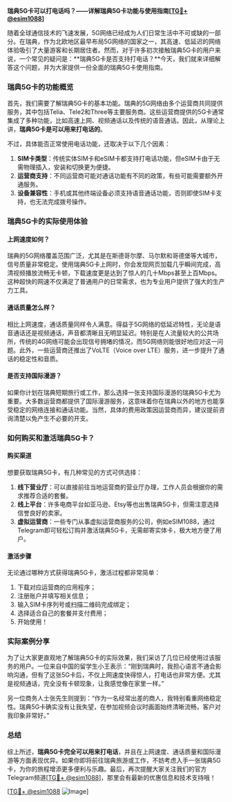 **瑞典5G卡可以打电话吗？——详解瑞典5G卡功能与使用指南[[TG💪+ @esim1088](https://t.me/s/esim1088)]**

随着全球通信技术的飞速发展，5G网络已经成为人们日常生活中不可或缺的一部分。在瑞典，作为北欧地区最早布局5G网络的国家之一，其高速、低延迟的网络体验吸引了大量游客和长期居住者。然而，对于许多初次接触瑞典5G卡的用户来说，一个常见的疑问是：**瑞典5G卡是否支持打电话？**今天，我们就来详细解答这个问题，并为大家提供一份全面的瑞典5G卡使用指南。

### 瑞典5G卡的功能概览

首先，我们需要了解瑞典5G卡的基本功能。瑞典的5G网络由多个运营商共同提供服务，其中包括Telia、Tele2和Three等主要服务商。这些运营商提供的5G卡通常集成了多种功能，比如高速上网、视频通话以及传统的语音通话。因此，从理论上讲，**瑞典5G卡是可以用来打电话的**。

不过，具体能否正常使用电话功能，还取决于以下几个因素：

1. **SIM卡类型**：传统实体SIM卡和eSIM卡都支持打电话功能，但eSIM卡由于无需物理插入，安装和切换更为便捷。
2. **运营商支持**：不同运营商可能对通话功能有不同的政策，有些可能需要额外开通服务。
3. **设备兼容性**：手机或其他终端设备必须支持语音通话功能，否则即使SIM卡支持，也无法完成拨号操作。

### 瑞典5G卡的实际使用体验

#### 上网速度如何？
瑞典的5G网络覆盖范围广泛，尤其是在斯德哥尔摩、马尔默和哥德堡等大城市，信号质量非常稳定。使用瑞典5G卡上网时，你会发现网页加载几乎瞬间完成，高清视频播放流畅无卡顿，下载速度更是达到了惊人的几十Mbps甚至上百Mbps。这种超快的网速不仅满足了普通用户的日常需求，也为专业用户提供了强大的生产力工具。

#### 通话质量怎么样？
相比上网速度，通话质量同样令人满意。得益于5G网络的低延迟特性，无论是语音通话还是视频通话，声音都清晰且无明显延迟。特别是在人流量较大的公共场所，传统的4G网络可能会出现信号拥堵的情况，而5G网络则能很好地应对这一问题。此外，一些运营商还推出了VoLTE（Voice over LTE）服务，进一步提升了通话的稳定性和音质。

#### 是否支持国际漫游？
如果你计划在瑞典短期旅行或工作，那么选择一张支持国际漫游的瑞典5G卡尤为重要。大多数运营商都提供了国际漫游服务，这意味着你在瑞典以外的地方也能享受稳定的网络连接和通话功能。当然，具体的费用政策因运营商而异，建议提前咨询清楚以免产生不必要的开支。

### 如何购买和激活瑞典5G卡？

#### 购买渠道
想要获取瑞典5G卡，有几种常见的方式可供选择：
1. **线下营业厅**：可以直接前往当地运营商的营业厅办理，工作人员会根据你的需求推荐合适的套餐。
2. **线上平台**：许多电商平台如亚马逊、Etsy等也出售瑞典5G卡，但需注意选择信誉良好的卖家。
3. **虚拟运营商**：一些专门从事虚拟运营商服务的公司，例如eSIM1088，通过Telegram即可轻松订购并激活瑞典5G卡，无需邮寄实体卡，极大地方便了用户。

#### 激活步骤
无论通过哪种方式获得瑞典5G卡，激活过程都非常简单：
1. 下载对应运营商的应用程序；
2. 注册账户并填写相关信息；
3. 输入SIM卡序列号或扫描二维码完成绑定；
4. 选择适合自己的套餐并支付费用；
5. 开始使用！

### 实际案例分享

为了让大家更直观地了解瑞典5G卡的实际效果，我们采访了几位已经使用过该服务的用户。一位来自中国的留学生小王表示：“刚到瑞典时，我担心语言不通会影响沟通，但有了这张5G卡后，不仅上网速度快得惊人，打电话也非常方便。尤其是视频通话，完全没有卡顿现象，让我感觉像在家里一样。”

另一位商务人士张先生则提到：“作为一名经常出差的商人，我特别看重网络稳定性。瑞典5G卡确实没有让我失望，在参加视频会议时画面始终清晰流畅，客户对我印象非常好。”

### 总结

综上所述，**瑞典5G卡完全可以用来打电话**，并且在上网速度、通话质量和国际漫游等方面表现优异。如果你即将前往瑞典旅游或工作，不妨考虑入手一张瑞典5G卡，为你的旅程增添更多便利与乐趣。最后，再次提醒大家关注我们的官方Telegram频道[[TG💪+ @esim1088](https://t.me/s/esim1088)]，那里会有最新的优惠信息和技术支持哦！

[[TG💪+ @esim1088](https://t.me/s/esim1088) ![Image](https://i.postimg.cc/4NQfJmqS/Snipaste-2025-05-13-00-14-12.png)]